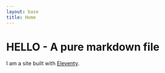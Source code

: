 ```yaml
---
layout: base
title: Home
---
```


# HELLO - A pure markdown file

I am a site built with [Eleventy](https://www.11ty.io/).